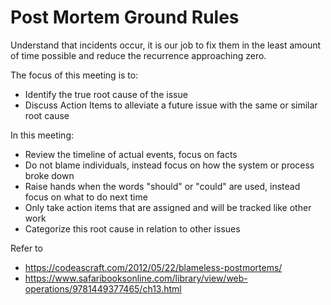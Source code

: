 Post Mortem Ground Rules
========================

Understand that incidents occur, it is our job to fix them in the least amount of time possible and reduce the recurrence approaching zero.

The focus of this meeting is to:

* Identify the true root cause of the issue
* Discuss Action Items to alleviate a future issue with the same or similar root cause

In this meeting:

* Review the timeline of actual events, focus on facts
* Do not blame individuals, instead focus on how the system or process broke down
* Raise hands when the words "should" or "could" are used, instead focus on what to do next time
* Only take action items that are assigned and will be tracked like other work
* Categorize this root cause in relation to other issues

Refer to 
* https://codeascraft.com/2012/05/22/blameless-postmortems/
* https://www.safaribooksonline.com/library/view/web-operations/9781449377465/ch13.html
